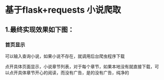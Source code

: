 # 基于flask+requests 小说爬取

## 1.最终实现效果如下图：

### 首页显示   　


 

 

 

 

 

 

 

 

 

 

可以输入查询小说，如果小说不存在，就调用后台爬虫程序下载



 

 

 

 

 

 

 

 

 

点开具体页面显示，小说章节列表，对于每个章节，如果本地没有就直接下载，可以点开具体章节开心的阅读，而没有广告，是的没有广告，纯净的



 

 
